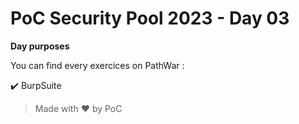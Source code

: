 # PoC Security Pool 2023 - Day 03

**Day purposes**

You can find every exercices on PathWar :

:heavy_check_mark: BurpSuite

> Made with :heart: by PoC